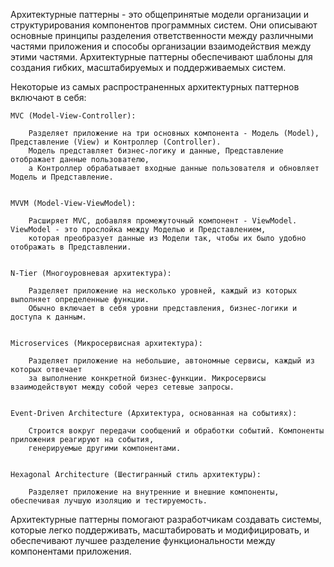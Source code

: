 Архитектурные паттерны - это общепринятые модели организации и структурирования компонентов программных систем.
Они описывают основные принципы разделения ответственности между различными частями приложения
и способы организации взаимодействия между этими частями. Архитектурные паттерны обеспечивают шаблоны
для создания гибких, масштабируемых и поддерживаемых систем.


Некоторые из самых распространенных архитектурных паттернов включают в себя:

    MVC (Model-View-Controller):

        Разделяет приложение на три основных компонента - Модель (Model), Представление (View) и Контроллер (Controller).
        Модель представляет бизнес-логику и данные, Представление отображает данные пользователю,
        а Контроллер обрабатывает входные данные пользователя и обновляет Модель и Представление.


    MVVM (Model-View-ViewModel):

        Расширяет MVC, добавляя промежуточный компонент - ViewModel. ViewModel - это прослойка между Моделью и Представлением,
        которая преобразует данные из Модели так, чтобы их было удобно отображать в Представлении.


    N-Tier (Многоуровневая архитектура):

        Разделяет приложение на несколько уровней, каждый из которых выполняет определенные функции.
        Обычно включает в себя уровни представления, бизнес-логики и доступа к данным.


    Microservices (Микросервисная архитектура):

        Разделяет приложение на небольшие, автономные сервисы, каждый из которых отвечает
        за выполнение конкретной бизнес-функции. Микросервисы взаимодействуют между собой через сетевые запросы.


    Event-Driven Architecture (Архитектура, основанная на событиях):

        Строится вокруг передачи сообщений и обработки событий. Компоненты приложения реагируют на события,
        генерируемые другими компонентами.


    Hexagonal Architecture (Шестигранный стиль архитектуры):

        Разделяет приложение на внутренние и внешние компоненты, обеспечивая лучшую изоляцию и тестируемость.


Архитектурные паттерны помогают разработчикам создавать системы, которые легко поддерживать,
масштабировать и модифицировать, и обеспечивают лучшее разделение функциональности между компонентами приложения.
